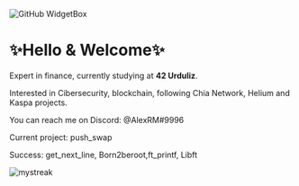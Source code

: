 ![GitHub WidgetBox](https://github-widgetbox.vercel.app/api/profile?username=alex63rm&data=followers,repositories,stars,commits)

<h1>✨Hello & Welcome✨</b></h1>
<p>Expert in finance, currently studying at <b>42 Urduliz</b>.</p>
<p>Interested in Cibersecurity, blockchain, following Chia Network, Helium and Kaspa projects.</p>
<p>You can reach me on Discord: @AlexRM#9996</strong></p>

Current project: push_swap

Success: get_next_line, Born2beroot,ft_printf, Libft 

<img src="https://github-readme-streak-stats.herokuapp.com/?user=alex63rm&theme=tokyonight" alt="mystreak"/>

<!--- [![alejarod's 42 stats](https://badge42.vercel.app/api/v2/cl8oq4qg600760gle7c6vx01o/stats?cursusId=21&coalitionId=175)](https://github.com/JaeSeoKim/badge42) --->

<!---
alex63rm/alex63rm is a ✨ special ✨ repository because its `README.md` (this file) appears on your GitHub profile.
You can click the Preview link to take a look at your changes.
--->
